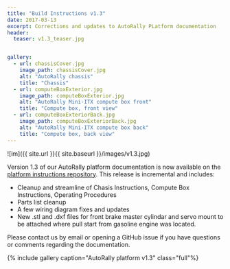 ```yaml
---
title: "Build Instructions v1.3"
date: 2017-03-13
excerpt: Corrections and updates to AutoRally PLatform documentation
header:
  teaser: v1.3_teaser.jpg


gallery:
  - url: chassisCover.jpg
    image_path: chassisCover.jpg
    alt: "AutoRally chassis"
    title: "Chassis"
  - url: computeBoxExterior.jpg
    image_path: computeBoxExterior.jpg
    alt: "AutoRally Mini-ITX compute box front"
    title: "Compute box, front view"
  - url: computeBoxExteriorBack.jpg
    image_path: computeBoxExteriorBack.jpg
    alt: "AutoRally Mini-ITX compute box back"
    title: "Compute box, back view"
---
```


![im]({{ site.url }}{{ site.baseurl }}/images/v1.3.jpg)

Version 1.3 of our AutoRally platform documentation is now available on the [platform instructions repository](https://github.com/AutoRally/autorally_platform_instructions). This release is incremental and includes:

- Cleanup and streamline of Chasis Instructions, Compute Box Instructions, Operating Procedures
- Parts list cleanup
- A few wiring diagram fixes and updates
- New .stl and .dxf files for front brake master cylindar and servo mount to be attached where pull start from gasoline engine was located.

Please contact us by email or opening a GitHub issue if you have questions or comments regarding the documentation.

{% include gallery caption="AutoRally platform v1.3" class="full"%}